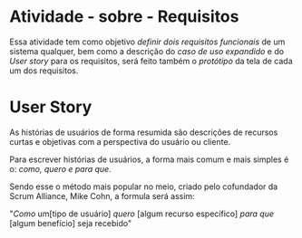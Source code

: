# Atividade - sobre - Requisitos

Essa atividade tem como objetivo *definir dois requisitos funcionais* de um sistema qualquer, bem como a descrição do *caso de uso expandido* e do *User story* para os requisitos, será feito também o *protótipo* da tela de cada um dos requisitos.


# User Story

As histórias de usuários de forma resumida são descrições de recursos curtas e objetivas com a perspectiva do usuário ou cliente.

Para escrever histórias de usuários, a forma mais comum e mais simples é o: *como, quero e para que*.

Sendo esse o método mais popular no meio, criado pelo cofundador da Scrum Alliance, Mike Cohn, a formula será assim:

"*Como* um[tipo de usuário] *quero* [algum recurso específico] *para que* [algum benefício] seja recebido"



